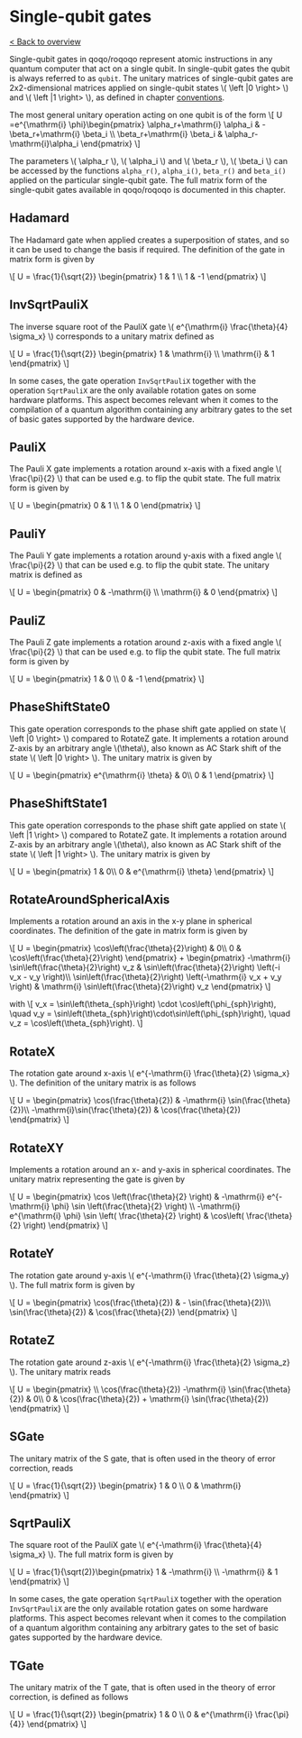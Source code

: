 # Single-qubit gates

[< Back to overview](intro.md)

Single-qubit gates in qoqo/roqoqo represent atomic instructions in any quantum computer that act on a single qubit. In single-qubit gates the qubit is always referred to as `qubit`.  The unitary matrices of single-qubit gates are 2x2-dimensional matrices applied on single-qubit states  \\( \left \|0 \right> \\) and  \\( \left \|1 \right> \\), as defined in chapter [conventions](../conventions.md). 

The most general unitary operation acting on one qubit is of the form 
\\[ 
 U =e^{\mathrm{i} \phi}\begin{pmatrix}
 \alpha_r+\mathrm{i} \alpha_i & -\beta_r+\mathrm{i} \beta_i \\\\
 \beta_r+\mathrm{i} \beta_i & \alpha_r-\mathrm{i}\alpha_i
 \end{pmatrix}
 \\]

The parameters \\( \alpha_r \\), \\( \alpha_i \\) and  \\( \beta_r \\), \\( \beta_i \\) can be accessed by the functions `alpha_r()`, `alpha_i()`, `beta_r()` and `beta_i()` applied on the particular single-qubit gate. The full matrix form of the single-qubit gates available in qoqo/roqoqo is documented in this chapter.

## Hadamard

The Hadamard gate when applied creates a superposition of states, and so it can be used to change the basis if required. The definition of the gate in matrix form is given by

\\[
 U = \frac{1}{\sqrt{2}} \begin{pmatrix}
 1 & 1 \\\\
  1 & -1
 \end{pmatrix}
\\]

## InvSqrtPauliX

The inverse square root of the PauliX gate  \\( e^{\mathrm{i} \frac{\theta}{4} \sigma_x} \\) corresponds to a unitary matrix defined as

\\[
 U = \frac{1}{\sqrt{2}} \begin{pmatrix}
 1 & \mathrm{i} \\\\
  \mathrm{i} & 1
 \end{pmatrix}
\\]

In some cases, the gate operation `InvSqrtPauliX` together with the operation `SqrtPauliX` are the only available rotation gates on some hardware platforms. This aspect becomes relevant when it comes to the compilation of a quantum algorithm containing any arbitrary gates to the set of basic gates supported by the hardware device.

## PauliX

The Pauli X gate implements a rotation around x-axis with a fixed angle \\( \frac{\pi}{2} \\) that can be used e.g. to flip the qubit state. The full matrix form is given by 

\\[
 U = \begin{pmatrix}
 0 & 1 \\\\
 1 & 0
 \end{pmatrix}
\\]

## PauliY

The Pauli Y gate implements a rotation around y-axis with a fixed angle \\( \frac{\pi}{2} \\) that can be used e.g. to flip the qubit state. The unitary matrix is defined as

\\[
 U = \begin{pmatrix}
 0 & -\mathrm{i} \\\\
 \mathrm{i} & 0
 \end{pmatrix}
\\]

## PauliZ

The Pauli Z gate implements a rotation around z-axis with a fixed angle \\( \frac{\pi}{2} \\) that can be used e.g. to flip the qubit state. The full matrix form is given by

\\[
 U = \begin{pmatrix}
 1 & 0 \\\\
 0 & -1
 \end{pmatrix}
\\]

## PhaseShiftState0

This gate operation corresponds to the phase shift gate applied on state \\( \left \|0 \right> \\) compared to RotateZ gate. It implements a rotation around Z-axis by an arbitrary angle \\(\theta\\), also known as AC Stark shift of the state \\( \left \|0 \right> \\). The unitary matrix is given by

\\[
 U = \begin{pmatrix}
 e^{\mathrm{i} \theta} & 0\\\\
  0 & 1
 \end{pmatrix}
\\]

## PhaseShiftState1

This gate operation corresponds to the phase shift gate applied on state \\( \left \|1 \right> \\) compared to RotateZ gate. It implements a rotation around Z-axis by an arbitrary angle \\(\theta\\), also known as AC Stark shift of the state \\( \left \|1 \right> \\). The unitary matrix is given by

\\[
 U = \begin{pmatrix}
  1 & 0\\\\
  0 & e^{\mathrm{i} \theta}
 \end{pmatrix}
\\]

## RotateAroundSphericalAxis

Implements a rotation around an axis in the x-y plane in spherical coordinates. The definition of the gate in matrix form is given by

\\[
 U = \begin{pmatrix}
 \cos\left(\frac{\theta}{2}\right) & 0\\\\
 0 & \cos\left(\frac{\theta}{2}\right)
 \end{pmatrix}
 \+ \begin{pmatrix}
 -\mathrm{i} \sin\left(\frac{\theta}{2}\right) v_z  &  \sin\left(\frac{\theta}{2}\right) \left(-i v_x - v_y \right)\\\\
 \sin\left(\frac{\theta}{2}\right) \left(-\mathrm{i} v_x + v_y \right) & \mathrm{i} \sin\left(\frac{\theta}{2}\right) v_z
 \end{pmatrix}
\\]


with \\[ v_x = \sin\left(\theta_{sph}\right) \cdot \cos\left(\phi_{sph}\right), \quad v_y = \sin\left(\theta_{sph}\right)\cdot\sin\left(\phi_{sph}\right), \quad v_z = \cos\left(\theta_{sph}\right). \\]

## RotateX

The rotation gate around x-axis \\( e^{-\mathrm{i} \frac{\theta}{2} \sigma_x} \\). The definition of the unitary matrix is as follows

\\[
 U = \begin{pmatrix}
 \cos(\frac{\theta}{2}) & -\mathrm{i} \sin(\frac{\theta}{2})\\\\
 -\mathrm{i}\sin(\frac{\theta}{2}) & \cos(\frac{\theta}{2})
 \end{pmatrix}
\\]

## RotateXY

Implements a rotation around an x- and y-axis in spherical coordinates. The unitary matrix representing the gate is given by

\\[
 U  = \begin{pmatrix}
 \cos \left(\frac{\theta}{2} \right) & -\mathrm{i} e^{-\mathrm{i} \phi} \sin \left(\frac{\theta}{2} \right) \\\\
 -\mathrm{i} e^{\mathrm{i} \phi} \sin \left( \frac{\theta}{2} \right) & \cos\left( \frac{\theta}{2} \right)
 \end{pmatrix}
 \\]

## RotateY

The rotation gate around y-axis \\( e^{-\mathrm{i} \frac{\theta}{2} \sigma_y} \\). The full matrix form is given by

\\[
 U = \begin{pmatrix}
 \cos(\frac{\theta}{2}) &  - \sin(\frac{\theta}{2})\\\\
 \sin(\frac{\theta}{2})  & \cos(\frac{\theta}{2})
 \end{pmatrix}
\\]

## RotateZ

The rotation gate around z-axis \\( e^{-\mathrm{i} \frac{\theta}{2} \sigma_z} \\). The unitary matrix reads

\\[
 U = \begin{pmatrix} \\\ 
 \cos(\frac{\theta}{2})  -\mathrm{i} \sin(\frac{\theta}{2}) & 0\\\\
 0 & \cos(\frac{\theta}{2}) + \mathrm{i} \sin(\frac{\theta}{2})
 \end{pmatrix}
\\]

## SGate

The unitary matrix of the S gate, that is often used in the theory of error correction, reads

\\[
 U = \frac{1}{\sqrt{2}} \begin{pmatrix}
 1 & 0 \\\\
  0 & \mathrm{i}
 \end{pmatrix}
\\]

## SqrtPauliX

The square root of the PauliX gate \\( e^{-\mathrm{i} \frac{\theta}{4} \sigma_x} \\). The full matrix form is given by

\\[
 U = \frac{1}{\sqrt(2)}\begin{pmatrix}
 1 & -\mathrm{i} \\\\
 -\mathrm{i} & 1
 \end{pmatrix}
\\]

In some cases, the gate operation `SqrtPauliX` together with the operation `InvSqrtPauliX` are the only available rotation gates on some hardware platforms. This aspect becomes relevant when it comes to the compilation of a quantum algorithm containing any arbitrary gates to the set of basic gates supported by the hardware device.

## TGate

The unitary matrix of the T gate, that is often used in the theory of error correction, is defined as follows

\\[
 U = \frac{1}{\sqrt{2}} \begin{pmatrix}
 1 & 0 \\\\
  0 & e^{\mathrm{i} \frac{\pi}{4}}
 \end{pmatrix}
\\]

